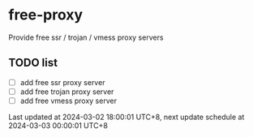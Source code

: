 
# free-proxy
Provide free ssr / trojan / vmess proxy servers


## TODO list
- [ ] add free ssr proxy server
- [ ] add free trojan proxy server
- [ ] add free vmess proxy server

Last updated at 2024-03-02 18:00:01 UTC+8, next update schedule at 2024-03-03 00:00:01 UTC+8


